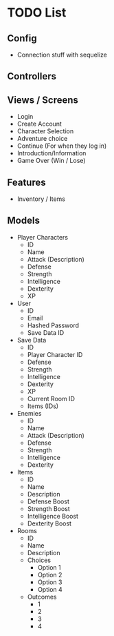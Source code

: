 # TODO List

## Config
- Connection stuff with sequelize

## Controllers



## Views / Screens
- Login
- Create Account
- Character Selection
- Adventure choice
- Continue (For when they log in)
- Introduction/Information
- Game Over (Win / Lose)


## Features
- Inventory / Items


## Models
- Player Characters
  - ID
  - Name
  - Attack (Description)
  - Defense
  - Strength
  - Intelligence
  - Dexterity
  - XP
- User
  - ID
  - Email
  - Hashed Password
  - Save Data ID
- Save Data
  - ID
  - Player Character ID
  - Defense
  - Strength
  - Intelligence
  - Dexterity
  - XP
  - Current Room ID
  - Items (IDs)
- Enemies
  - ID
  - Name
  - Attack (Description)
  - Defense
  - Strength
  - Intelligence
  - Dexterity
- Items
  - ID
  - Name
  - Description
  - Defense Boost
  - Strength Boost
  - Intelligence Boost
  - Dexterity Boost
- Rooms
  - ID
  - Name
  - Description
  - Choices
    - Option 1
    - Option 2
    - Option 3
    - Option 4
  - Outcomes
    - 1
    - 2
    - 3
    - 4
